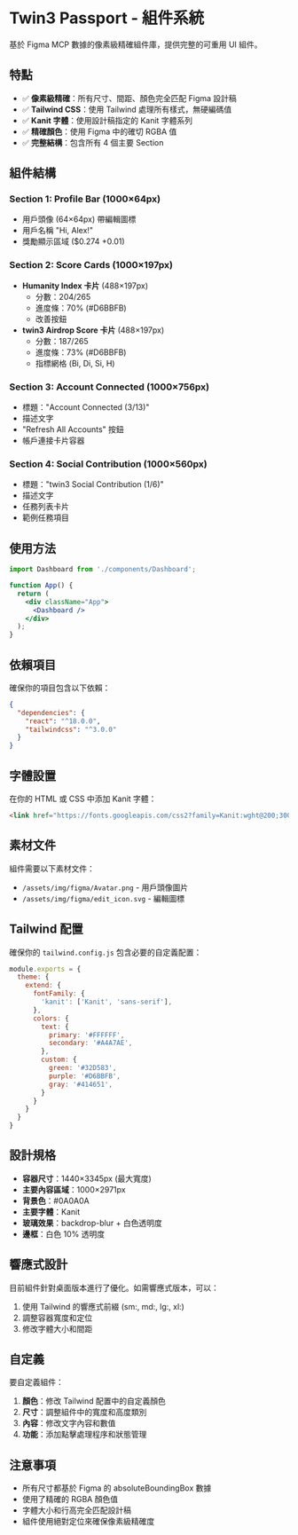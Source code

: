 # Twin3 Passport - 組件系統

基於 Figma MCP 數據的像素級精確組件庫，提供完整的可重用 UI 組件。

## 特點

- ✅ **像素級精確**：所有尺寸、間距、顏色完全匹配 Figma 設計稿
- ✅ **Tailwind CSS**：使用 Tailwind 處理所有樣式，無硬編碼值
- ✅ **Kanit 字體**：使用設計稿指定的 Kanit 字體系列
- ✅ **精確顏色**：使用 Figma 中的確切 RGBA 值
- ✅ **完整結構**：包含所有 4 個主要 Section

## 組件結構

### Section 1: Profile Bar (1000×64px)
- 用戶頭像 (64×64px) 帶編輯圖標
- 用戶名稱 "Hi, Alex!" 
- 獎勵顯示區域 ($0.274 +0.01)

### Section 2: Score Cards (1000×197px)
- **Humanity Index 卡片** (488×197px)
  - 分數：204/265
  - 進度條：70% (#D6BBFB)
  - 改善按鈕
- **twin3 Airdrop Score 卡片** (488×197px)
  - 分數：187/265
  - 進度條：73% (#D6BBFB)
  - 指標網格 (Bi, Di, Si, H)

### Section 3: Account Connected (1000×756px)
- 標題："Account Connected (3/13)"
- 描述文字
- "Refresh All Accounts" 按鈕
- 帳戶連接卡片容器

### Section 4: Social Contribution (1000×560px)
- 標題："twin3 Social Contribution (1/6)"
- 描述文字
- 任務列表卡片
- 範例任務項目

## 使用方法

```jsx
import Dashboard from './components/Dashboard';

function App() {
  return (
    <div className="App">
      <Dashboard />
    </div>
  );
}
```

## 依賴項目

確保你的項目包含以下依賴：

```json
{
  "dependencies": {
    "react": "^18.0.0",
    "tailwindcss": "^3.0.0"
  }
}
```

## 字體設置

在你的 HTML 或 CSS 中添加 Kanit 字體：

```html
<link href="https://fonts.googleapis.com/css2?family=Kanit:wght@200;300;400;500;600&display=swap" rel="stylesheet">
```

## 素材文件

組件需要以下素材文件：

- `/assets/img/figma/Avatar.png` - 用戶頭像圖片
- `/assets/img/figma/edit_icon.svg` - 編輯圖標

## Tailwind 配置

確保你的 `tailwind.config.js` 包含必要的自定義配置：

```javascript
module.exports = {
  theme: {
    extend: {
      fontFamily: {
        'kanit': ['Kanit', 'sans-serif'],
      },
      colors: {
        text: {
          primary: '#FFFFFF',
          secondary: '#A4A7AE',
        },
        custom: {
          green: '#32D583',
          purple: '#D6BBFB',
          gray: '#414651',
        }
      }
    }
  }
}
```

## 設計規格

- **容器尺寸**：1440×3345px (最大寬度)
- **主要內容區域**：1000×2971px
- **背景色**：#0A0A0A
- **主要字體**：Kanit
- **玻璃效果**：backdrop-blur + 白色透明度
- **邊框**：白色 10% 透明度

## 響應式設計

目前組件針對桌面版本進行了優化。如需響應式版本，可以：

1. 使用 Tailwind 的響應式前綴 (sm:, md:, lg:, xl:)
2. 調整容器寬度和定位
3. 修改字體大小和間距

## 自定義

要自定義組件：

1. **顏色**：修改 Tailwind 配置中的自定義顏色
2. **尺寸**：調整組件中的寬度和高度類別
3. **內容**：修改文字內容和數值
4. **功能**：添加點擊處理程序和狀態管理

## 注意事項

- 所有尺寸都基於 Figma 的 absoluteBoundingBox 數據
- 使用了精確的 RGBA 顏色值
- 字體大小和行高完全匹配設計稿
- 組件使用絕對定位來確保像素級精確度
